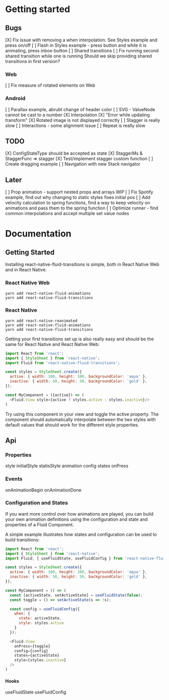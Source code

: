 # Getting started

## Bugs

[X] Fix issue with removing a when interpolation. See Styles example and press on/off
[ ] Flash in Styles example - press button and while it is animating, press inbox-button
[ ] Shared transitions
  [ ] Fix running second shared transition while one is running
      Should we skip providing shared transitions in first version?

### Web
[ ] Fix measure of rotated elements on Web

### Android
[ ] Parallax example, abrubt change of header color
[ ] SVG - ValueNode cannot be cast to a number
[X] Interpolation 
  [X] "Error while updating transform"
  [X] Rotated image is not displayed correctly
[ ] Stagger is really slow
[ ] Interactions - some alignment issue
[ ] Repeat is really slow
 
## TODO

[X] ConfigStateType should be accepted as state 
[X] StaggerMs & StaggerFunc => stagger
[X] Test/implement stagger custom function
[ ] Create dragging example
[ ] Navigation with new Stack navigator

## Later

[ ] Prop animation - support nested props and arrays WIP
[ ] Fix Spotify example, find out why changing to static styles fixes initial pos
[ ] Add velocity calculation to spring functions, find a way to keep velocity on 
    animations and pass them to the spring function
[ ] Optimize runner - find common interpolations and accept multiple set value nodes

# Documentation

## Getting Started

Installing react-native-fluid-transitions is simple, both in React Native Web and in React Native.

### React Native Web

```
yarn add react-native-fluid-animations
yarn add react-native-fluid-transitions
```

### React Native

```
yarn add react-native-reanimated
yarn add react-native-fluid-animations
yarn add react-native-fluid-transitions
```

Getting your first transitions set up is also really easy and should be the same for React Native and React Native Web:

```js
import React from 'react';
import { StyleSheet } from 'react-native';
import Fluid from 'react-native-fluid-transitions';

const styles = StyleSheet.create({
  active: { width: 100, height: 100, backgroundColor: 'aqua' },
  inactive: { width: 50, height: 50, backgroundColor: 'gold' },
});

const MyComponent = ({active}) => (
  <Fluid.View style={active ? styles.active : styles.inactive}/>
)
```

Try using this component in your view and toggle the active property. 
The component should automatically interpolate between the two styles with
default values that should work for the different style properties.

## Api

### Properties

style
initialStyle
statisStyle
animation
config
states
onPress

### Events
onAnimationBegin
onAnimationDone

### Configuration and States

If you want more control over how animations are played, you can build your own
animation definitions using the configuration and state and properties of a Fluid Component.

A simple example illustrates how states and configuration can be used to build transitions:

```js
import React from 'react';
import { StyleSheet } from 'react-native';
import Fluid, { useFluidState, useFluidConfig } from 'react-native-fluid-transitions';

const styles = StyleSheet.create({
  active: { width: 100, height: 100, backgroundColor: 'aqua' },
  inactive: { width: 50, height: 50, backgroundColor: 'gold' },
});

const MyComponent = () => (
  const [activeState, setActiveState] = useFluidState(false);
  const toggle = () => setActiveState(s => !s);

  const config = useFluidConfig({
    when: {
      state: activeState,
      style: styles.active
    }
  });

  <Fluid.View 
    onPress={toggle}
    config={config}
    states={activeState}
    style={styles.inactive}
  />  
)
```


#### Hooks

useFluidState
useFluidConfig